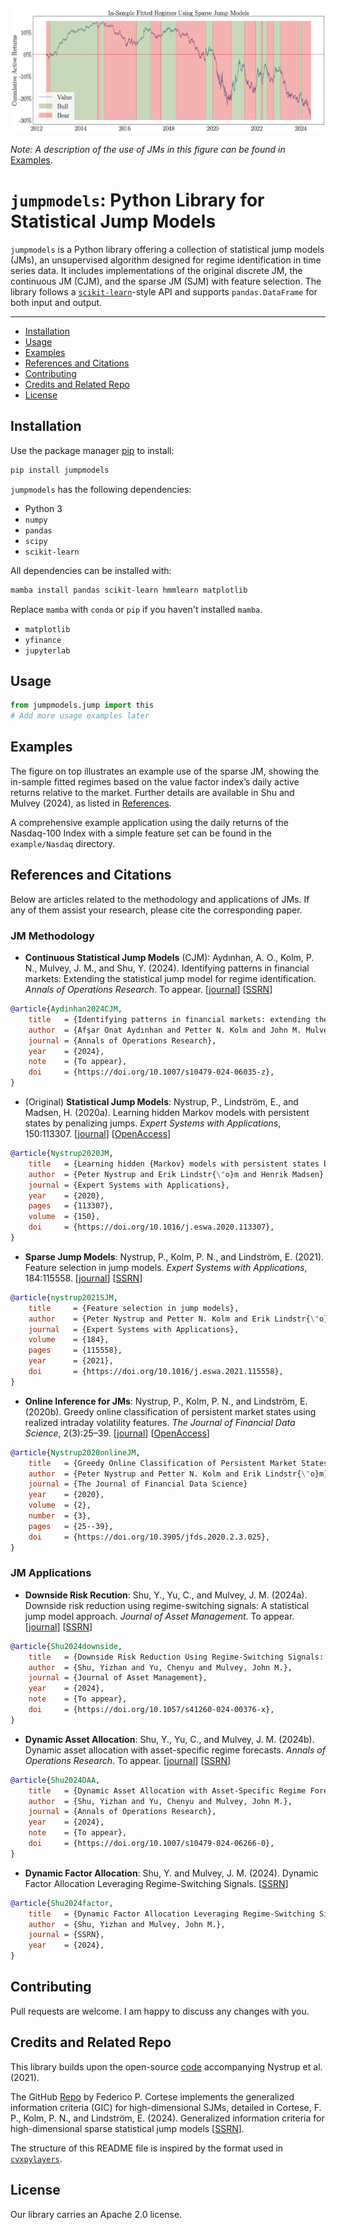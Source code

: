 ![Fitting Example](JM_value_example.png)

*Note: A description of the use of JMs in this figure can be found in* [Examples](#examples).


# `jumpmodels`: Python Library for Statistical Jump Models


`jumpmodels` is a Python library offering a collection of statistical jump models (JMs), an unsupervised algorithm designed for regime identification in time series data. 
It includes implementations of the original discrete JM, the continuous JM (CJM), and the sparse JM (SJM) with feature selection. 
The library follows a [`scikit-learn`](https://github.com/scikit-learn/scikit-learn)-style API and supports `pandas.DataFrame` for both input and output.



---

- [Installation](#installation)
- [Usage](#usage)
- [Examples](#examples)
- [References and Citations](#references-and-citations)
- [Contributing](#contributing)
- [Credits and Related Repo](#credits-and-related-repo)
- [License](#license)




## Installation

Use the package manager [pip](https://pip.pypa.io/en/stable/) to install:

```bash
pip install jumpmodels
```

`jumpmodels` has the following dependencies:

- Python 3
- `numpy` 
- `pandas`
- `scipy`
- `scikit-learn`


All dependencies can be installed with:

```bash
mamba install pandas scikit-learn hmmlearn matplotlib
```

Replace `mamba` with `conda` or `pip` if you haven't installed `mamba`.


- `matplotlib`
- `yfinance`
- `jupyterlab`

## Usage


```python
from jumpmodels.jump import this
# Add more usage examples later
```



## Examples


The figure on top illustrates an example use of the sparse JM, showing the in-sample fitted regimes based on the value factor index’s daily active returns relative to the market. 
Further details are available in Shu and Mulvey (2024), as listed in [References](#factor).


A comprehensive example application using the daily returns of the Nasdaq-100 Index with a simple feature set can be found in the `example/Nasdaq` directory.




## References and Citations

Below are articles related to the methodology and applications of JMs. 
If any of them assist your research, please cite the corresponding paper.

### JM Methodology

- **Continuous Statistical Jump Models** (CJM): Aydınhan, A. O., Kolm, P. N., Mulvey, J. M., and Shu, Y. (2024). Identifying patterns in financial markets: Extending the statistical jump model for regime identification. *Annals of Operations Research*. To appear. [[journal](https://link.springer.com/article/10.1007/s10479-024-06035-z)] [[SSRN](https://papers.ssrn.com/abstract=4556048)]


```bibtex
@article{Aydinhan2024CJM,
    title   = {Identifying patterns in financial markets: extending the statistical jump model for regime identification},
    author  = {Afşar Onat Aydınhan and Petter N. Kolm and John M. Mulvey and Yizhan Shu},
    journal = {Annals of Operations Research},
    year    = {2024},
    note    = {To appear},
    doi     = {https://doi.org/10.1007/s10479-024-06035-z},
}
```


- (Original) **Statistical Jump Models**: Nystrup, P., Lindström, E., and Madsen, H. (2020a). Learning hidden Markov models with persistent states by penalizing jumps. *Expert Systems with Applications*, 150:113307. [[journal](https://www.sciencedirect.com/science/article/abs/pii/S0957417420301329)] [[OpenAccess](https://orbit.dtu.dk/files/255194701/Learning_hidden_Markov_models_with_persistent_states_by_penalizing_jumps_ACCEPTED_ESWA.pdf)]


```bibtex
@article{Nystrup2020JM,
    title   = {Learning hidden {Markov} models with persistent states by penalizing jumps},
    author  = {Peter Nystrup and Erik Lindstr{\"o}m and Henrik Madsen},
    journal = {Expert Systems with Applications},
    year    = {2020},
    pages   = {113307},
    volume  = {150},
    doi     = {https://doi.org/10.1016/j.eswa.2020.113307},
}
```


- **Sparse Jump Models**: Nystrup, P., Kolm, P. N., and Lindström, E. (2021). Feature selection in jump models.  *Expert Systems with Applications*, 184:115558.  [[journal](https://www.sciencedirect.com/science/article/pii/S0957417421009647)] [[SSRN](https://papers.ssrn.com/sol3/papers.cfm?abstract_id=3805831)]


```bibtex
@article{nystrup2021SJM,
    title     = {Feature selection in jump models},
    author    = {Peter Nystrup and Petter N. Kolm and Erik Lindstr{\"o}m},
    journal   = {Expert Systems with Applications},
    volume    = {184},
    pages     = {115558},
    year      = {2021},
    doi       = {https://doi.org/10.1016/j.eswa.2021.115558},
}
```




- **Online Inference for JMs**:  Nystrup, P., Kolm, P. N., and Lindström, E. (2020b). Greedy online classification of persistent market states using realized intraday volatility features. *The Journal of Financial Data Science*, 2(3):25–39. [[journal](https://www.pm-research.com/content/iijjfds/2/3/25)] [[OpenAccess](https://backend.orbit.dtu.dk/ws/portalfiles/portal/242396317/Greedy_online_classification_of_persistent_market_states_using_realized_intraday_volatility_features.pdf)]

```bibtex
@article{Nystrup2020onlineJM,
    title   = {Greedy Online Classification of Persistent Market States Using Realized Intraday Volatility Features},
    author  = {Peter Nystrup and Petter N. Kolm and Erik Lindstr{\"o}m},
    journal = {The Journal of Financial Data Science}
    year    = {2020},
    volume  = {2},
    number  = {3},
    pages   = {25--39},
    doi     = {https://doi.org/10.3905/jfds.2020.2.3.025},
}
```


### JM Applications


- **Downside Risk Recution**: Shu, Y., Yu, C., and Mulvey, J. M. (2024a). Downside risk reduction using regime-switching signals: A statistical jump model approach. *Journal of Asset Management*. To appear. [[journal](https://link.springer.com/article/10.1057/s41260-024-00376-x)] [[SSRN](https://ssrn.com/abstract=4719989)]


```bibtex
@article{Shu2024downside,
    title   = {Downside Risk Reduction Using Regime-Switching Signals: A Statistical Jump Model Approach},
    author  = {Shu, Yizhan and Yu, Chenyu and Mulvey, John M.},
    journal = {Journal of Asset Management},
    year    = {2024},
    note    = {To appear},
    doi     = {https://doi.org/10.1057/s41260-024-00376-x},
}
```




- **Dynamic Asset Allocation**: Shu, Y., Yu, C., and Mulvey, J. M. (2024b). Dynamic asset allocation with asset-specific regime forecasts. *Annals of Operations Research*. To appear. [[journal](https://link.springer.com/article/10.1007/s10479-024-06266-0)] [[SSRN](https://ssrn.com/abstract=4864358)]

```bibtex
@article{Shu2024DAA,
    title   = {Dynamic Asset Allocation with Asset-Specific Regime Forecasts},
    author  = {Shu, Yizhan and Yu, Chenyu and Mulvey, John M.},
    journal = {Annals of Operations Research},
    year    = {2024},
    note    = {To appear},
    doi     = {https://doi.org/10.1007/s10479-024-06266-0},
}
```




- <a id="factor"></a> **Dynamic Factor Allocation**: Shu, Y. and Mulvey, J. M. (2024). Dynamic Factor Allocation Leveraging Regime-Switching Signals. [[SSRN](https://papers.ssrn.com/sol3/papers.cfm?abstract_id=4960484)]


```bibtex
@article{Shu2024factor,
    title   = {Dynamic Factor Allocation Leveraging Regime-Switching Signals},
    author  = {Shu, Yizhan and Mulvey, John M.},
    journal = {SSRN},
    year    = {2024},
}
```



## Contributing

Pull requests are welcome. I am happy to discuss any changes with you. 


## Credits and Related Repo

This library builds upon the open-source [code](https://www.sciencedirect.com/science/article/pii/S0957417421009647#appSB) accompanying Nystrup et al. (2021).

The GitHub [Repo](https://github.com/FedericoCortese/GIC-for-SJM) by Federico P. Cortese implements the generalized information criteria (GIC) for high-dimensional SJMs, detailed in Cortese, F. P., Kolm, P. N., and Lindström, E. (2024). Generalized information criteria for high-dimensional sparse statistical jump models [[SSRN](https://papers.ssrn.com/sol3/papers.cfm?abstract_id=4774429)].

The structure of this README file is inspired by the format used in [`cvxpylayers`](https://github.com/cvxgrp/cvxpylayers). 





## License

Our library carries an Apache 2.0 license.










